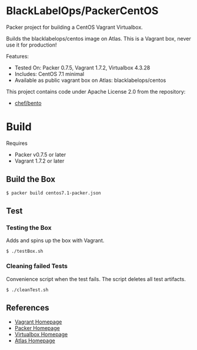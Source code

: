 # BlackLabelOps/PackerCentOS

Packer project for building a CentOS Vagrant Virtualbox.

Builds the blacklabelops/centos image on Atlas. This is a Vagrant box, never use it for production!

Features:

* Tested On: Packer 0.7.5, Vagrant 1.7.2, Virtualbox 4.3.28
* Includes: CentOS 7.1 minimal
* Available as public vagrant box on Atlas: blacklabelops/centos

This project contains code under Apache License 2.0 from the repository:

* [chef/bento](https://github.com/chef/bento)

# Build

Requires

* Packer v0.7.5 or later
* Vagrant 1.7.2 or later

## Build the Box

~~~~
$ packer build centos7.1-packer.json
~~~~    

## Test

### Testing the Box

Adds and spins up the box with Vagrant.

~~~~
$ ./testBox.sh
~~~~

### Cleaning failed Tests

Convenience script when the test fails. The script deletes all test artifacts.

~~~~
$ ./cleanTest.sh
~~~~

## References

* [Vagrant Homepage](https://www.vagrantup.com/)
* [Packer Homepage](https://www.packer.io/)
* [Virtualbox Homepage](https://www.virtualbox.org/)
* [Atlas Homepage](https://atlas.hashicorp.com/)
